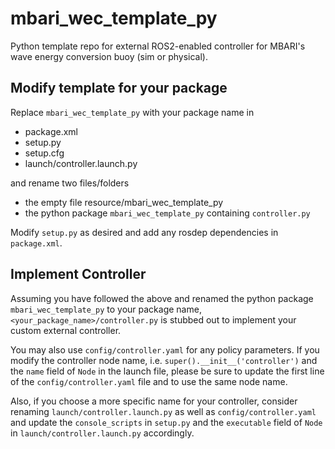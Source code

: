 # mbari_wec_template_py
Python template repo for external ROS2-enabled controller for MBARI's wave energy conversion buoy (sim or physical).

## Modify template for your package
Replace `mbari_wec_template_py` with your package name in

- package.xml
- setup.py
- setup.cfg
- launch/controller.launch.py

and rename two files/folders

- the empty file resource/mbari_wec_template_py
- the python package `mbari_wec_template_py` containing `controller.py`

Modify `setup.py` as desired and add any rosdep dependencies in `package.xml`.

## Implement Controller
Assuming you have followed the above and renamed the python package `mbari_wec_template_py` to your package name,
`<your_package_name>/controller.py` is stubbed out to implement your custom external controller.

You may also use `config/controller.yaml` for any policy parameters.
If you modify the controller node name, i.e. `super().__init__('controller')` and the `name` field of `Node` in the launch file,
please be sure to update the first line of the `config/controller.yaml` file and to use the same node name.

Also, if you choose a more specific name for your controller,
consider renaming `launch/controller.launch.py` as well as `config/controller.yaml`
and update the `console_scripts` in `setup.py` and the `executable` field of `Node` in `launch/controller.launch.py` accordingly.
